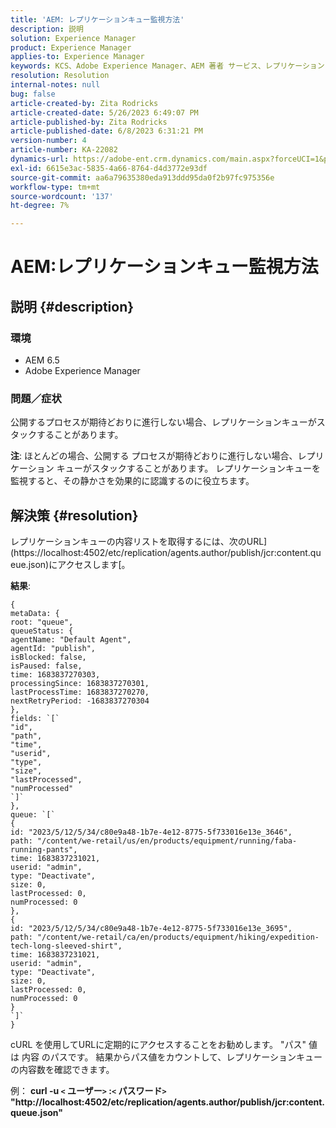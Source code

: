 ```yaml
---
title: 'AEM: レプリケーションキュー監視方法'
description: 説明
solution: Experience Manager
product: Experience Manager
applies-to: Experience Manager
keywords: KCS、Adobe Experience Manager、AEM 著者 サービス、レプリケーション
resolution: Resolution
internal-notes: null
bug: false
article-created-by: Zita Rodricks
article-created-date: 5/26/2023 6:49:07 PM
article-published-by: Zita Rodricks
article-published-date: 6/8/2023 6:31:21 PM
version-number: 4
article-number: KA-22082
dynamics-url: https://adobe-ent.crm.dynamics.com/main.aspx?forceUCI=1&pagetype=entityrecord&etn=knowledgearticle&id=4a6f6bf9-f5fb-ed11-8849-6045bd0063aa
exl-id: 6615e3ac-5835-4a66-8764-d4d3772e93df
source-git-commit: aa6a79635380eda913ddd95da0f2b97fc975356e
workflow-type: tm+mt
source-wordcount: '137'
ht-degree: 7%

---
```


# AEM:レプリケーションキュー監視方法

## 説明 {#description}


### <b>環境</b>

- AEM 6.5
- Adobe Experience Manager


### <b>問題／症状</b>

公開するプロセスが期待どおりに進行しない場合、レプリケーションキューがスタックすることがあります。

<b>注</b>: ほとんどの場合、公開する プロセスが期待どおりに進行しない場合、レプリケーション キューがスタックすることがあります。 レプリケーションキューを監視すると、その静かさを効果的に認識するのに役立ちます。


## 解決策 {#resolution}


レプリケーションキューの内容リストを取得するには、次のURL](https://localhost:4502/etc/replication/agents.author/publish/jcr:content.queue.json)にアクセスします[。

<b>結果</b>:


```
{
metaData: {
root: "queue",
queueStatus: {
agentName: "Default Agent",
agentId: "publish",
isBlocked: false,
isPaused: false,
time: 1683837270303,
processingSince: 1683837270301,
lastProcessTime: 1683837270270,
nextRetryPeriod: -1683837270304
},
fields: `[` 
"id",
"path",
"time",
"userid",
"type",
"size",
"lastProcessed",
"numProcessed"
`]` 
},
queue: `[` 
{
id: "2023/5/12/5/34/c80e9a48-1b7e-4e12-8775-5f733016e13e_3646",
path: "/content/we-retail/us/en/products/equipment/running/faba-running-pants",
time: 1683837231021,
userid: "admin",
type: "Deactivate",
size: 0,
lastProcessed: 0,
numProcessed: 0
},
{
id: "2023/5/12/5/34/c80e9a48-1b7e-4e12-8775-5f733016e13e_3695",
path: "/content/we-retail/ca/en/products/equipment/hiking/expedition-tech-long-sleeved-shirt",
time: 1683837231021,
userid: "admin",
type: "Deactivate",
size: 0,
lastProcessed: 0,
numProcessed: 0
}
`]` 
}
```




cURL を使用してURLに定期的にアクセスすることをお勧めします。 &quot;パス&quot; 値は 内容 のパスです。 結果からパス値をカウントして、レプリケーションキューの内容数を確認できます。

例：
<b>curl -u `<` ユーザー`>` :`<` パスワード`>`  &quot;http://localhost:4502/etc/replication/agents.author/publish/jcr:content.queue.json&quot;</b>

